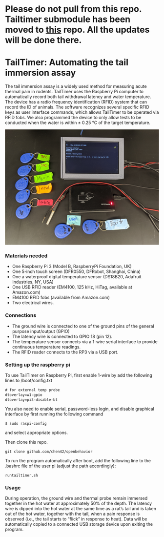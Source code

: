 
# Please do not pull from this repo. Tailtimer submodule has been moved to [this](https://github.com/chen42/tailTimer) repo. All the updates will be done there.


# TailTimer: Automating the tail immersion assay 

The tail immersion assay is a widely used method for measuring acute thermal pain in rodents. TailTimer  uses the Raspberry Pi computer to automatically record both tail withdrawal latency and water temperature. The device has a radio frequency identification (RFID) system that can record the ID of animals. The software recognizes several specific RFID keys as user interface commands, which allows TailTimer to be operated via RFID fobs. We also programmed the device to only allow tests to be conducted when the water is within ± 0.25 °C of the target temperature.

![](tailTimer.jpg)

### Materials needed 
* One  Raspberry Pi 3 (Model B, RaspberryPi Foundation, UK) 
* One 5-inch touch screen (DFR0550, DFRobot, Shanghai, China)
* One a waterproof digital temperature sensor (DS18B20, Adafruit Industries, NY, USA)
* One USB RFID reader (EM4100, 125 kHz, HiTag, available at Amazon.com)
* EM4100 RFID fobs (available from Amazon.com)
* Two electrical wires.
### Connections
* The ground wire is connected to one of the ground pins of the general purpose input/output (GPIO)
* The latency wire is connected to GPIO 18 (pin 12). 
* The temperature sensor connects via a 1-wire serial interface to provide continuous temperature readings. 
* The RFID reader connects to the RP3 via a USB port. 
### Setting up the raspberry pi

To use TailTimer on Raspberry Pi, first enable 1-wire by add the following lines to /boot/config.txt

```
# for external temp probe
dtoverlay=w1-gpio
dtoverlay=pi3-disable-bt

```
You also need to enable serial, password-less login, and disable graphical interface by first running the following command 

```
$ sudo raspi-config
``` 
and select appropriate options. 


Then clone this repo. 

```
git clone github.com/chen42/openbehavior
```

To run the program automatically after boot, add the following line to the .bashrc file of the user pi (adjust the path accordingly):


```
runtailtimer.sh
```



### Usage
During operation, the ground wire and thermal probe remain immersed together in the hot water at approximately 50% of the depth. The latency wire is dipped into the hot water at the same time as a rat’s tail and is taken out of the hot water, together with the tail, when a pain response is observed (i.e., the tail starts to “flick” in response to heat). Data will be automatically copied to a connected USB storage device upon exiting the program. 

